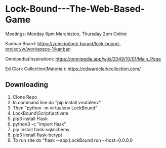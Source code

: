 # Lock-Bound---The-Web-Based-Game

Meetings:
Monday 6pm Merchiston,
Thursday 2pm Online

Kanban Board:
https://zube.io/lock-bound/lock-bound-project/w/workspace-1/kanban

Omnipedia(Inspiration):
https://omnipedia.app/wiki/2049/10/01/Main_Page

Ed Clark Collection(Material):
https://edwardclarkcollection.com/

## Downloading

1) Clone Repo <br>
2) In command line do "pip install virutalenv" <br>
3) Then "python -m virtualenv LockBound" <br>
4) LockBound\Script\activate <br>
5) pip3 install Flask <br>
6) python3 -c "import flask" <br>
7) pip install flask-sqlalchemy <br>
8) pip3 install flask-bcrypt <br>
9) To run site do "flask --app LockBound run --host=0.0.0.0 <br>
